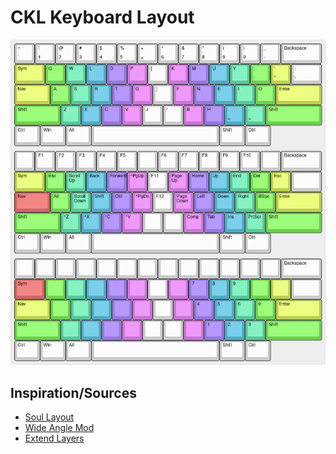 # CKL Keyboard Layout

![keyboard-layout.png](spec/keyboard-layout.png)

## Inspiration/Sources
* [Soul Layout](https://kennetchaz.github.io/symmetric-typing/soul.html)
* [Wide Angle Mod](https://colemakmods.github.io/ergonomic-mods/wide.html)
* [Extend Layers](https://dreymar.colemak.org/extend-layers.html)

